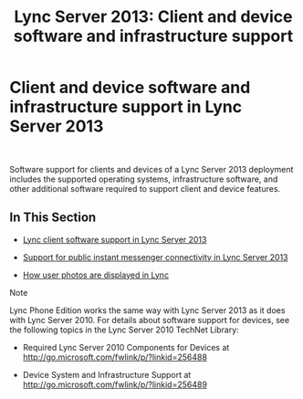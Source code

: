 ﻿---
title: 'Lync Server 2013: Client and device software and infrastructure support'
TOCTitle: Client and device software and infrastructure support
ms:assetid: 5dcccc2d-efb0-4e7d-9f14-34435fac8dde
ms:mtpsurl: https://technet.microsoft.com/en-us/library/Gg398412(v=OCS.15)
ms:contentKeyID: 48184265
ms.date: 08/27/2014
mtps_version: v=OCS.15
---

# Client and device software and infrastructure support in Lync Server 2013

 


Software support for clients and devices of a Lync Server 2013 deployment includes the supported operating systems, infrastructure software, and other additional software required to support client and device features.

## In This Section

  -  
    [Lync client software support in Lync Server 2013](lync-server-2013-lync-client-software-support.md)

  -  
    [Support for public instant messenger connectivity in Lync Server 2013](lync-server-2013-support-for-public-instant-messenger-connectivity.md)

  -  
    [How user photos are displayed in Lync](how-user-photos-are-displayed-in-lync.md)


> [!NOTE]
> Lync Phone Edition works the same way with Lync Server 2013 as it does with Lync Server 2010. For details about software support for devices, see the following topics in the Lync Server 2010 TechNet Library: 
> <UL>
> <LI>
> <P>Required Lync Server 2010 Components for Devices at <A class=uri href="http://go.microsoft.com/fwlink/p/?linkid=256488">http://go.microsoft.com/fwlink/p/?linkid=256488</A></P>
> <LI>
> <P>Device System and Infrastructure Support at <A class=uri href="http://go.microsoft.com/fwlink/p/?linkid=256489">http://go.microsoft.com/fwlink/p/?linkid=256489</A></P></LI></UL>


